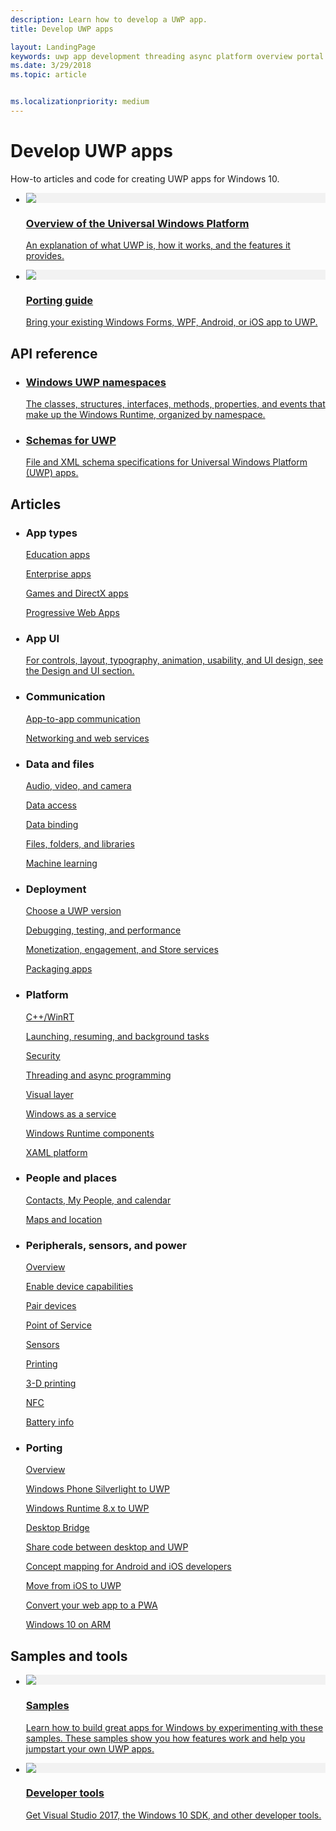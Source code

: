 ```yaml
---
description: Learn how to develop a UWP app.
title: Develop UWP apps

layout: LandingPage
keywords: uwp app development threading async platform overview portal develop developers
ms.date: 3/29/2018
ms.topic: article


ms.localizationpriority: medium
---
```

<div> 
<h1>Develop UWP apps</h1>
<p>How-to articles and code for creating UWP apps for Windows 10. </p> 
</div>

<ul class="panelContent cardsH" style="margin-left: 1px">
    <li>
        <a href="/windows/uwp/get-started/universal-application-platform-guide" style="display:block">
        <div class="cardSize">
            <div class="cardPadding">
                <div class="card">
                    <div class="cardImageOuter">
                        <div class="cardImage" style="background-color: #f2f2f2">                 
                            <img src="http://docs.microsoft.com//media/hubs/windows/win_developer-uwp.svg" alt=" "/>
                        </div>
                    </div>
                    <div class="cardText">
                        <h3>Overview of the Universal Windows Platform</h3>
                        <p>An explanation of what UWP is, how it works, and the features it provides.</p>
                    </div>
                </div>
            </div>
        </div>
        </a>
    </li>
    <li>
        <a href="/windows/uwp/porting/index" style="display:block">
        <div class="cardSize">
            <div class="cardPadding">
                <div class="card">
                    <div class="cardImageOuter">
                        <div class="cardImage" style="background-color: #f2f2f2">                
                            <img src="http://docs.microsoft.com/media/illustrations/teams-fast-track.svg" alt=" " />
                        </div>
                    </div>                
                    <div class="cardText">
                        <h3>Porting guide</h3>
                        <p>Bring your existing Windows Forms, WPF, Android, or iOS app to UWP. </p>
                    </div>
                </div>
            </div>
        </div>
        </a>
    </li>                 
</ul>

## API reference

<ul class="panelContent cardsH" style="margin-left: 1px">
    <li>
        <a href="/uwp/api" style="display:block">
        <div class="cardSize">
            <div class="cardPadding">
                <div class="card">
                    <div class="cardText">
                        <h3>Windows UWP namespaces</h3>
                        <p>The classes, structures, interfaces, methods, properties, and events that make up the Windows Runtime, organized by namespace.</p>
                    </div>
                </div>
            </div>
        </div>
        </a>
    </li>
    <li>
        <a href="/uwp/schemas/" style="display:block">
        <div class="cardSize">
            <div class="cardPadding">
                <div class="card">
                    <div class="cardText">
                        <h3>Schemas for UWP</h3>
                        <p>File and XML schema specifications for Universal Windows Platform (UWP) apps. </p>
                    </div>
                </div>
            </div>
        </div>
        </a>
    </li>                 
</ul>

## Articles

<ul class="panelContent cardsL" style="margin-left: 1px">
    <li>              
        <div style="display:block" class="cardSize">
            <div style="display:block" class="cardPadding">
                <div style="display:block" class="card">
                    <div style="display:block" class="cardText">
                        <h3>App types</h3>
                        <p style="display: block;"><a  href="/windows/uwp/apps-for-education/">Education apps</a></p>
                        <p style="display: block;"><a  href="/windows/uwp/enterprise/">Enterprise apps</a></p>
                        <p style="display: block;"><a  href="/windows/uwp/gaming/">Games and DirectX apps</a></p>
                        <p style="display: block;"><a  href="/microsoft-edge/progressive-web-apps">Progressive Web Apps</a></p>
                    </div>
                </div>
            </div>
        </div>        
    </li>  
    <li>
        <div style="display:block" class="cardSize">
            <div style="display:block" class="cardPadding">
                <div style="display:block" class="card">
                    <div style="display:block" class="cardText">
                        <h3>App UI</h3>
                        <p><a href="https://developer.microsoft.com/windows/apps/design">For controls, layout, typography, animation, usability, and UI design, see the Design and UI section.</a></p>
                    </div>
                </div>
            </div>
        </div>
    </li>       
    <li>    
        <div style="display:block" class="cardSize">
            <div style="display:block" class="cardPadding">
                <div style="display:block" class="card">
                    <div style="display:block" class="cardText">
                        <h3>Communication</h3>
                        <p><a style="display:block" href="/windows/uwp/app-to-app/">App-to-app communication</a></p>
                        <p><a style="display:block" href="/windows/uwp/networking/">Networking and web services</a></p>
                    </div>
                </div>
            </div>
        </div>
    </li>
    <li>
        <div style="display:block"  class="cardSize">
            <div style="display:block"  class="cardPadding">
                <div style="display:block"  class="card">
                    <div style="display:block"  class="cardText">
                        <h3>Data and files</h3>
                        <p style="display:block"><a href="/windows/uwp/audio-video-camera/">Audio, video, and camera</a></p>
                        <p><a href="/windows/uwp/data-access/" style="display:block" >Data access</a></p>
                        <p><a href="/windows/uwp/data-binding/"style="display:block" >Data binding</a></p>
                        <p><a href="/windows/uwp/files/" style="display:block" >Files, folders, and libraries</a></p>
                        <p style="display:block"><a href="/windows/uwp/machine-learning/">Machine learning</a></p>
                    </div>
                </div>
            </div>
        </div>
    </li>    
    <li>              
        <div class="cardSize" style="display:block">
            <div class="cardPadding" style="display:block">
                <div class="card" style="display:block">
                    <div class="cardText" style="display:block">
                        <h3>Deployment</h3>
                        <p style="display:block"><a href="/windows/uwp/updates-and-versions/choose-a-uwp-version">Choose a UWP version</a></p>
                        <p style="display:block"><a href="/windows/uwp/debug-test-perf/">Debugging, testing, and performance</a></p>
                        <p style="display:block"><a href="/windows/uwp/monetize/">Monetization, engagement, and Store services</a></p>                        
                        <p style="display:block"><a href="/windows/uwp/packaging/">Packaging apps</a></p>
                    </div>
                </div>
            </div>
        </div>        
    </li>       
    <li>              
        <div style="display:block" class="cardSize">
            <div style="display:block" class="cardPadding">
                <div style="display:block" class="card">
                    <div style="display:block" class="cardText">
                        <h3>Platform</h3>
                        <p style="display:block"><a href="/windows/uwp/cpp-and-winrt-apis/">C++/WinRT</a></p>
                        <p style="display:block"><a href="/windows/uwp/launch-resume/">Launching, resuming, and background tasks</a></p>
                        <p style="display:block"><a href="/windows/uwp/security/">Security</a></p>
                        <p style="display:block"><a href="/windows/uwp/threading-async/">Threading and async programming</a></p>
                        <p style="display:block"><a href="/windows/uwp/composition/visual-layer">Visual layer</a></p>
                        <p style="display:block"><a href="/windows/uwp/updates-and-versions/application-development-for-windows-as-a-service">Windows as a service</a></p>
                        <p style="display:block"><a href="/windows/uwp/winrt-components/">Windows Runtime components</a></p>                 
                        <p style="display:block"><a href="/windows/uwp/xaml-platform/">XAML platform</a></p>                    
                    </div>
                </div>
            </div>
        </div>        
    </li>
     <li>              
        <div style="display:block" class="cardSize">
            <div style="display:block" class="cardPadding">
                <div style="display:block" class="card">
                    <div style="display:block" class="cardText">
                        <h3>People and places</h3>
                        <p style="display:block"><a href="/windows/uwp/contacts-and-calendar/">Contacts, My People, and calendar</a></p>
                        <p style="display:block"><a href="/windows/uwp/maps-and-location/">Maps and location</a></p>
                    </div>
                </div>
            </div>
        </div>        
    </li>      
     <li>              
        <div style="display:block" class="cardSize">
            <div style="display:block" class="cardPadding">
                <div style="display:block" class="card">
                    <div style="display:block" class="cardText">
                        <h3>Peripherals, sensors, and power</h3>
                        <p style="display:block"><a href="/windows/uwp/contacts-and-calendar/">Overview</a></p>
                        <p style="display:block"><a href="/windows/uwp/devices-sensors/enable-device-capabilities">Enable device capabilities</a></p>
                        <p style="display:block"><a href="/windows/uwp/devices-sensors/pair-devices">Pair devices</a></p>
                        <p style="display:block"><a href="/windows/uwp/devices-sensors/point-of-service">Point of Service</a></p>
                        <p style="display:block"><a href="/windows/uwp/devices-sensors/sensors">Sensors</a></p>
                        <p style="display:block"><a href="/windows/uwp/devices-sensors/printing-and-scanning">Printing</a></p>
                        <p style="display:block"><a href="/windows/uwp/devices-sensors/3d-printing">3-D printing</a></p>
                        <p style="display:block"><a href="/windows/uwp/devices-sensors/nfc">NFC</a></p>
                        <p style="display:block"><a href="/windows/uwp/devices-sensors/get-battery-info">Battery info</a></p>
                    </div>
                </div>
            </div>
        </div>        
    </li> 
     <li>              
        <div style="display:block" class="cardSize">
            <div style="display:block" class="cardPadding">
                <div style="display:block" class="card">
                    <div style="display:block" class="cardText">
                        <h3>Porting</h3>
                        <p style="display:block"><a href="/windows/uwp/porting/">Overview</a></p>
                        <p style="display:block"><a href="/windows/uwp/porting/wpsl-to-uwp-root">Windows Phone Silverlight to UWP</a></p>
                        <p style="display:block"><a href="/windows/uwp/porting/w8x-to-uwp-root">Windows Runtime 8.x to UWP</a></p>
                        <p style="display:block"><a href="/windows/uwp/porting/desktop-to-uwp-root">Desktop Bridge</a></p>
                        <p style="display:block"><a href="/windows/uwp/porting/desktop-to-uwp-migrate">Share code between desktop and UWP</a></p>
                        <p style="display:block"><a href="/windows/uwp/porting/android-ios-uwp-map">Concept mapping for Android and iOS developers</a></p>
                        <p style="display:block"><a href="/windows/uwp/porting/ios-to-uwp-root">Move from iOS to UWP</a></p>
                        <p style="display:block"><a href="/microsoft-edge/progressive-web-apps">Convert your web app to a PWA</a></p>
                        <p style="display:block"><a href="/windows/uwp/porting/apps-on-arm">Windows 10 on ARM</a></p>
                    </div>
                </div>
            </div>
        </div>        
    </li>           
    <!-- <li>              
        <div style="display:block" class="cardSize">
            <div style="display:block" class="cardPadding">
                <div style="display:block" class="card">
                    <div style="display:block" class="cardText">
                        <h3>Processes and threading</h3>
                        <p style="display:block"><a href="/windows/uwp/launch-resume/">Launching, resuming, and background tasks</a></p>
                        <p style="display:block"><a href="/windows/uwp/threading-async/">Threading and async programming</a></p>
                    </div>
                </div>
            </div>
        </div>        
    </li>                         -->
</ul>


 ## Samples and tools

 <ul class="panelContent cardsH" style="margin-left: 1px">
    <li>
        <a href="https://developer.microsoft.com/windows/samples">
        <div class="cardSize">
            <div class="cardPadding">
                <div class="card">
                    <div class="cardImageOuter">
                        <div class="cardImage" style="background-color: #f2f2f2">                 
                            <img src="http://docs.microsoft.com/media/illustrations/sql-database-develop.svg" alt=" "/>
                        </div>
                    </div>
                    <div class="cardText">
                        <h3>Samples</h3>
                        <p> Learn how to build great apps for Windows by experimenting with these samples. These samples show you how features work and help you jumpstart your own UWP apps.</p>
                    </div>
                </div>
            </div>
        </div>
        </a>
    </li>
    <li>
        <a href="https://developer.microsoft.com/windows/downloads" style="display:block">
        <div class="cardSize">
            <div class="cardPadding">
                <div class="card">
                    <div class="cardImageOuter">
                        <div class="cardImage" style="background-color: #f2f2f2">                
                            <img src="http://docs.microsoft.com/media/illustrations/sql-get-started-download.svg" alt=" " />
                        </div>
                    </div>                
                    <div class="cardText">
                        <h3>Developer tools</h3>
                        <p>Get Visual Studio 2017, the Windows 10 SDK, and other developer tools.</p>
                    </div>
                </div>
            </div>
        </div>
        </a>
    </li>                 
</ul>


 